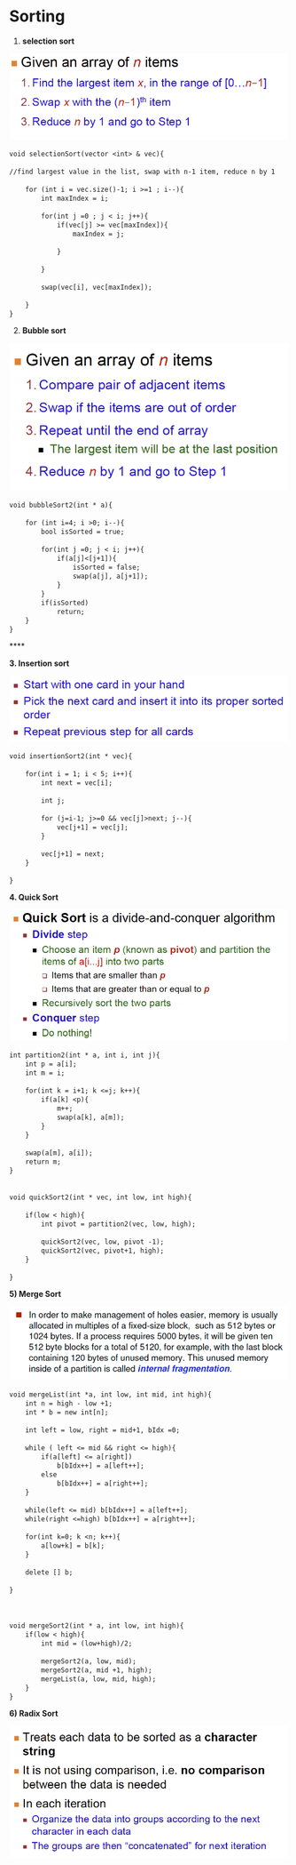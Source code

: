 # Sorting

1. **selection sort** 

![](../.gitbook/assets/image%20%2863%29.png)

```text
void selectionSort(vector <int> & vec){

//find largest value in the list, swap with n-1 item, reduce n by 1 

	for (int i = vec.size()-1; i >=1 ; i--){
		int maxIndex = i;

		for(int j =0 ; j < i; j++){
			if(vec[j] >= vec[maxIndex]){
				maxIndex = j;
				
			}

		}

		swap(vec[i], vec[maxIndex]);

	}
}
```

2. **Bubble sort** 

![](../.gitbook/assets/image%20%2840%29.png)

```text
void bubbleSort2(int * a){

	for (int i=4; i >0; i--){
		bool isSorted = true;

		for(int j =0; j < i; j++){
			if(a[j]<[j+1]){
				isSorted = false;
				swap(a[j], a[j+1]);
			}
		}
		if(isSorted)
			return;
	}
}
```

\*\*\*\*

**3. Insertion sort**

![](../.gitbook/assets/image%20%2890%29.png)

```text
void insertionSort2(int * vec){

	for(int i = 1; i < 5; i++){
		int next = vec[i];

		int j;

		for (j=i-1; j>=0 && vec[j]>next; j--){
			vec[j+1] = vec[j];
		}

		vec[j+1] = next;
	}

}
```

**4. Quick Sort** 

![](../.gitbook/assets/image%20%2853%29.png)

```text
int partition2(int * a, int i, int j){
	int p = a[i];
	int m = i;

	for(int k = i+1; k <=j; k++){
		if(a[k] <p){
			m++;
			swap(a[k], a[m]);
		}
	}

	swap(a[m], a[i]);
	return m;
}


void quickSort2(int * vec, int low, int high){

	if(low < high){
		int pivot = partition2(vec, low, high);

		quickSort2(vec, low, pivot -1);
		quickSort2(vec, pivot+1, high);
	}

}
```

**5\) Merge Sort**

![](../.gitbook/assets/image%20%28105%29.png)

```text
void mergeList(int *a, int low, int mid, int high){
	int n = high - low +1;
	int * b = new int[n];

	int left = low, right = mid+1, bIdx =0;

	while ( left <= mid && right <= high){
		if(a[left] <= a[right])
			b[bIdx++] = a[left++];
		else
			b[bIdx++] = a[right++];
	}

	while(left <= mid) b[bIdx++] = a[left++];
	while(right <=high) b[bIdx++] = a[right++];

	for(int k=0; k <n; k++){
		a[low+k] = b[k];
	}

	delete [] b;

}



void mergeSort2(int * a, int low, int high){
	if(low < high){
		int mid = (low+high)/2;

		mergeSort2(a, low, mid);
		mergeSort2(a, mid +1, high);
		mergeList(a, low, mid, high);
	}
}
```

**6\) Radix Sort** 

![](../.gitbook/assets/image%20%2871%29.png)

